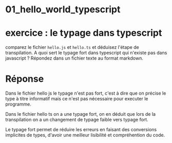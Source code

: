 # 01_hello_world_typescript



# exercice : le typage dans typescript

comparez le fichier `hello.js` et `hello.ts` et déduisez l'étape de transpilation. A quoi sert le typage fort dans typescript qui n'existe pas dans javascript ? Répondez dans un fichier texte au format markdown.



# Réponse 

Dans le fichier hello js le typage n'est pas fort, c'est à dire que on précise le type à titre informatif mais ce n'est pas nécessaire pour executer le programme.

Dans le fichier hello ts on a une typage fort, on en déduit que lors de la transpilation on a un changement de typage faible vers typage fort.

Le typage fort permet de réduire les erreurs en faisant des conversions implicites de types, d'avoir une meilleur lisibilité et compréhention du code.